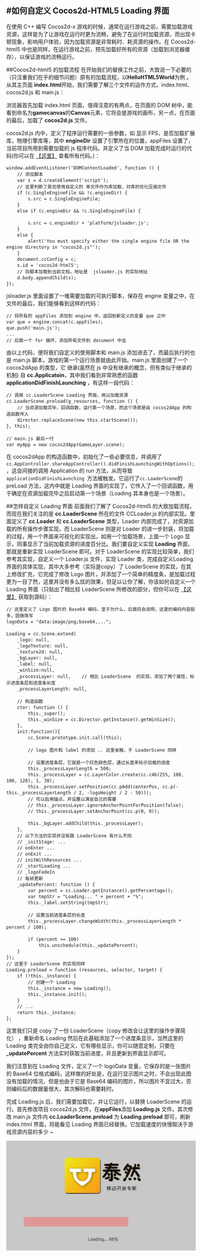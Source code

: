 #如何自定义 Cocos2d-HTML5 Loading 界面
---

在使用 C++ 编写 Cocos2d-x 游戏的时候，通常在运行游戏之前，需要加载游戏资源，这样是为了让游戏在运行时更为流畅，避免了在运行时加载资源，而出现卡顿现象，影响用户体验，因为加载资源是非常耗时、耗资源的操作。在 Cocos2d-html5 中也是同样，在运行游戏之前，预先加载好所有的资源（加载到浏览器缓存），以保证游戏的流畅运行。

##Cocos2d-html5 的加载流程
在开始我们的替换工作之前，大致说一下必要的（只注重我们在乎的细节问题）原有的加载流程，以**HelloHTML5World**为例 。从其主页面 **index.html**开始，我们需要了解三个文件的运作方式，index.html、cocos2d.js 和 main.js：

浏览器首先加载 index.html 页面，值得注意的有两点，在页面的 DOM 树中，能看到命名为**gamecanvas**的**Canvas**元素，它将会是游戏的画布，另一点，在页面的最后，加载了 **cocos2d.js** 文件。

cocos2d.js 内中，定义了程序运行需要的一些参数，如 显示 FPS，是否加载扩展库，物理引擎库等，其中 **engineDir** 设置了引擎所在的位置，appFiles 设置了，当前项目所用到需要加载的 js 程序代码。并定义了当 DOM 加载完成时运行的代码(你可以在 [【这里】](https://github.com/iTyran/Tutorials/blob/master/html5/CustomLoading/src/Loading.js) 查看所有代码。)：

	window.addEventListener('DOMContentLoaded', function () {
	    // 添加脚本
	    var s = d.createElement('script');
	    // 这里判断了是否使用自定义的 单文件作为库加载，对库的优化压缩文件
	    if (c.SingleEngineFile && !c.engineDir) {
	        s.src = c.SingleEngineFile;
	    }
	    else if (c.engineDir && !c.SingleEngineFile) {
	 
	        s.src = c.engineDir + 'platform/jsloader.js';
	    }
	    else {
	        alert('You must specify either the single engine file OR the engine directory in "cocos2d.js"');
	    }
	    document.ccConfig = c;
	    s.id = 'cocos2d-html5';
	    // 将脚本加载到当前文档，地址是  jsloader.js 的实际地址
	    d.body.appendChild(s);
	});

jsloader.js 里面设置了一堆需要加载的可执行脚本，保存在 engine 变量之中，在文件的最后，我们能够看到这样的代码：

	// 将所有的 appFiles 添加到 engine 中，返回到新定义的变量 que 之中
	var que = engine.concat(c.appFiles);
	que.push('main.js');
	...
	// 后面一个 for 循环，添加所有文件到 document 中去

由以上代码，便将我们自定义的使用脚本和 main.js 添加进去了，而最后执行的也是 main.js 脚本，游戏的第一个运行场景就由此开始。main.js 里面创建了一个 cocos2dApp 的类型，它 继承(虽然在 js 中没有继承的概念，但有类似于继承的机制) 自 **cc.Applicatoin**，其中我们看到非常熟悉的函数 **applicationDidFinishLaunching** ，有这样一段代码：

	// 调用 cc.LoaderScene Loading 界面，用以加载资源
	cc.LoaderScene.preload(g_resources, function () {
	    // 当资源加载完毕，回调函数，运行第一个场景，而这个场景是由 cocos2dApp 的构造函数传入
	    director.replaceScene(new this.startScene());
	}, this);
	 
	// main.js 最后一行
	var myApp = new cocos2dApp(GameLayer.scene);

在 cocos2dApp 的构造函数中，初始化了一些必要信息，并调用了`cc.AppController.shareAppController().didFinishLaunchingWithOptions();`，这会间接的调用 Application 的 run 方法，从而导致`applicationDidFinishLaunching `方法被触发。它运行了`cc.LoaderScene`的 preLoad 方法，这内中就是 Loading 界面的实现了，它传入了一个回调函数，用于确定在资源加载完毕之后启动第一个场景（Loading 其本身也是一个场景）。

##怎样自定义 Loading 界面
前面我们了解了 Cocos2d-html5 的大致加载流程，而现在我们关注的是 **cc.LoaderScene** 所在的文件 CCLoader.js 的内部实现。里面定义了 **cc.Loader** 和 **cc.LoaderScene** 类型，Loader 内部完成了，对资源加载的所有操作步骤实现，而 LoaderScene 则是对 Loader 的进一步封装，将加载的过程，用一个界面来可视化的实现出，如用一个加载场景，上面一个 Logo 显示，同事显示了当前加载资源的进度百分比。我们要自定义实现 **Loading** 界面，那就是重新实现 LoaderScene 即可。对于 LoaderScene 的实现比较简单，我们参考其实现，自定义一个 Loader.js 文件，实现 Loader 类，完成自定义Loading 界面的具体实现，其中大多参考（实际是copy）了 LoaderScene 的实现，在其上修改扩充，它完成了修改 Logo 图片，并添加了一个简单的精度条，是加载过程更为一目了然，这里并没有多么炫的效果，但足以让你了解，你该如何自定义一个 Loading 界面（只贴出了相比较 LoaderScene 所修改的部分，但你可以在 [【这里】](https://github.com/iTyran/Tutorials/blob/master/html5/CustomLoading/src/Loading.js) 获取到源码）：

	// 这里定义了 Logo 图片的 Base64 编码，至于为什么，后面将会说明，这里的编码内容挺多，固做简写
	logoData = "data:image/png;base64,...";
	 
	Loading = cc.Scene.extend(
	    _logo: null,
	    _logoTexture: null,
	    _texture2d: null,
	    _bgLayer: null,
	    _label: null,
	    _winSize:null,
	    _processLayer: null,    // 相比 LoaderScene  的实现，添加了两个属性，标示进度条层和进度条长度
	    _processLayerLength: null,
	 
	    // 构造函数
	    ctor: function () {
	        this._super();
	        this._winSize = cc.Director.getInstance().getWinSize();
	    },
	    init:function(){
	        cc.Scene.prototype.init.call(this);
	 
	        // logo 图片和 label 的添加 .. 这里省略，于 LoaderScene 同样
	 
	        // 设置进度条层，它就是一个红色颜色层，通过长度来标示加载的进度
	        this._processLayerLength = 500;
	        this._processLayer = cc.LayerColor.create(cc.c4b(255, 100, 100, 128), 1, 30);
	        this._processLayer.setPosition(cc.pAdd(centerPos, cc.p(- this._processLayerLength / 2, -logoHeight / 2 - 50)));
	        // 可以启用锚点，并设置以满足自己的需要
	        // this._processLayer.ignoreAnchorPointForPosition(false);
	        // this._processLayer.setAnchorPoint(cc.p(0, 0));
	 
	        this._bgLayer.addChild(this._processLayer);
	    },
	    // 以下方法的实现并没有跟 LoaderScene 有什么不同
	    // _initStage: ...
	    // onEnter ...
	    // onExit ...
	    // initWithResources ...
	    // _startLoading ...
	    // _logoFadeIn
	    // 每帧更新
	    _updatePercent: function () {
	        var percent = cc.Loader.getInstance().getPercentage();
	        var tmpStr = "Loading... " + percent + "%";
	        this._label.setString(tmpStr);
	 
	        // 设置当前进度条层的长度
	        this._processLayer.changeWidth(this._processLayerLength * percent / 100);
	 
	        if (percent >= 100)
	            this.unschedule(this._updatePercent);
	    }
	});
	// 这里于 LoaderScene 的实现同样
	Loading.preload = function (resources, selector, target) {
	    if (!this._instance) {
	        // 创建一个 Loading
	        this._instance = new Loading();
	        this._instance.init();
	    }
	    // ...
	    return this._instance;
	};

这里我们只是 copy 了一份 LoaderScene（copy 修改会让这里的操作步骤简化） ，重新命名 Loading 然后在此基础添加了一个进度条显示，当然这里的 Loading 类完全由你自己定义，它有哪些显示，你可以随意定制，只要在 **_updatePercent** 方法实时获取当前进度，并且更新到界面显示即可。

我们注意到在 Loading 文件，定义了一个 logoData 变量，它保存的是一张图片的 Base64 位格式编码，这样做的好处是，在运行显示图片之时，不会出现此图没有加载的情况，但是也由于它是 Base64 编码的图片，所以图片不宜过大，否则编码后的数据量很大，其次解码也需要耗时。

完成 Loading.js 后，我们需要加载它，并让它运行，以替换 LoaderScene 的运行。首先修改项目 cocos2d.js 文件，在**appFiles**添加 **Loading.js** 文件。其次修改 main.js 文件内 **cc.LoaderScene.preload** 为 **Loading.preload** 即可，刷新 index.html 界面，将能看见 Loading 界面已经替换。它加载速度的快慢取决于游戏资源内容的多少 ~

![image](./res/1.jpg)
